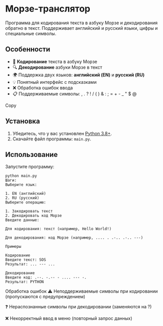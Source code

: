 # Морзе-транслятор

Программа для кодирования текста в азбуку Морзе и декодирования обратно в текст. Поддерживает английский и русский языки, цифры и специальные символы.

## Особенности
- 🚀 **Кодирование** текста в азбуку Морзе
- 🔍 **Декодирование** азбуки Морзе в текст
- 🌍 Поддержка двух языков: **английский (EN)** и **русский (RU)**
- 💡 Понятный интерфейс с подсказками
- ❌ Обработка ошибок ввода
- 📋 Поддерживаемые символы: 
, . ? ! / ( ) & : ; = + - _ " $ @

Copy

## Установка
1. Убедитесь, что у вас установлен [Python 3.8+](https://www.python.org/).
2. Скачайте файл программы: `main.py`.

## Использование
Запустите программу:

```
python main.py
Шаги:
Выберите язык:

1. EN (английский)
2. RU (русский)
Выберите операцию:

1. Закодировать текст
2. Декодировать код Морзе
Введите данные:

Для кодирования: текст (например, Hello World!)

Для декодирования: код Морзе (например, .... . .-.. .-.. ---)

```
```
Примеры

Кодирование
Введите текст: SOS
Результат: ... --- ...

Декодирование
Введите код: .--. -.-- - .... --- -.
Результат: PYTHON
```

Обработка ошибок
⚠️ Неподдерживаемые символы при кодировании (пропускаются с предупреждением)

❓ Нераспознанные символы при декодировании (заменяются на ?)

❌ Некорректный ввод в меню (повторный запрос данных)

